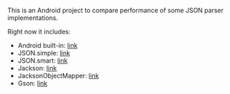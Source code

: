 This is an Android project to compare performance of some JSON parser implementations.

Right now it includes:

* Android built-in: [link](http://developer.android.com/reference/org/json/package-summary.html)
* JSON.simple: [link](http://code.google.com/p/json-simple/)
* JSON.smart: [link](http://code.google.com/p/json-smart/)
* Jackson: [link](http://jackson.codehaus.org/)
* JacksonObjectMapper: [link](http://jackson.codehaus.org/)
* Gson: [link](http://code.google.com/p/google-gson/)
